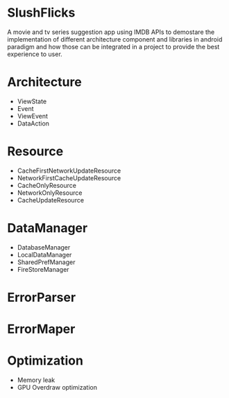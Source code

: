 # SlushFlicks
A movie and tv series suggestion app using IMDB APIs to demostare the implementation of different architecture component and libraries in android paradigm and how those can be integrated in a project to provide the best experience to user.

# Architecture

+ ViewState
+ Event
+ ViewEvent
+ DataAction

# Resource

+ CacheFirstNetworkUpdateResource
+ NetworkFirstCacheUpdateResource
+ CacheOnlyResource
+ NetworkOnlyResource
+ CacheUpdateResource

# DataManager

+ DatabaseManager
+ LocalDataManager
+ SharedPrefManager
+ FireStoreManager

# ErrorParser

# ErrorMaper

# Optimization

+ Memory leak
+ GPU Overdraw optimization
